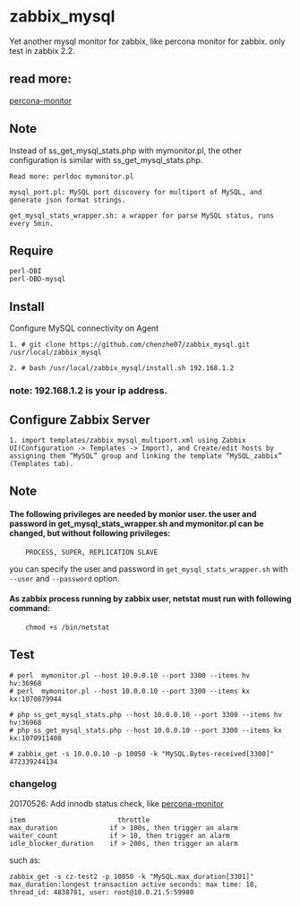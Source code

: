 # zabbix_mysql
  Yet another mysql monitor for zabbix, like percona monitor for zabbix. only test in zabbix 2.2.

## read more:
   [percona-monitor](http://www.percona.com/doc/percona-monitoring-plugins/1.1/zabbix/index.html)

## Note
   Instead of ss_get_mysql_stats.php with mymonitor.pl, the other configuration is similar with ss_get_mysql_stats.php.

    Read more: perldoc mymonitor.pl

    mysql_port.pl: MySQL port discovery for multiport of MySQL, and generate json format strings.

    get_mysql_stats_wrapper.sh: a wrapper for parse MySQL status, runs every 5min.

## Require
```
perl-DBI
perl-DBD-mysql
```
## Install

Configure MySQL connectivity on Agent
```
1. # git clone https://github.com/chenzhe07/zabbix_mysql.git /usr/local/zabbix_mysql 

2. # bash /usr/local/zabbix_mysql/install.sh 192.168.1.2
```
### note: 192.168.1.2 is your ip address.

## Configure Zabbix Server
    
    1. import templates/zabbix_mysql_multiport.xml using Zabbix UI(Configuration -> Templates -> Import), and Create/edit hosts by assigning them “MySQL” group and linking the template “MySQL_zabbix” (Templates tab).

## Note

#### The following privileges are needed by monior user. the user and password in get_mysql_stats_wrapper.sh and mymonitor.pl can be changed, but without following privileges:
```
    PROCESS, SUPER, REPLICATION SLAVE
```
you can specify the user and password in `get_mysql_stats_wrapper.sh` with `--user` and `--password` option. 

#### As zabbix process running by zabbix user, netstat must run with following command:
```
    chmod +s /bin/netstat
```
## Test
```
# perl  mymonitor.pl --host 10.0.0.10 --port 3300 --items hv
hv:36968
# perl  mymonitor.pl --host 10.0.0.10 --port 3300 --items kx
kx:1070879944

# php ss_get_mysql_stats.php --host 10.0.0.10 --port 3300 --items hv
hv:36968
# php ss_get_mysql_stats.php --host 10.0.0.10 --port 3300 --items kx 
kx:1070911408

# zabbix_get -s 10.0.0.10 -p 10050 -k "MySQL.Bytes-received[3300]"
472339244134
```

### changelog

20170526: Add innodb status check, like [percona-monitor](https://www.percona.com/doc/percona-monitoring-plugins/LATEST/nagios/pmp-check-mysql-innodb.html)
```
item                       throttle
max_duration             if > 100s, then trigger an alarm
waiter_count             if > 10, then trigger an alarm
idle_blocker_duration    if > 200s, then trigger an alarm
```

such as:
```
zabbix_get -s cz-test2 -p 10050 -k "MySQL.max_duration[3301]"
max_duration:longest transaction active seconds: max time: 18, thread_id: 4838781, user: root@10.0.21.5:59980
```
